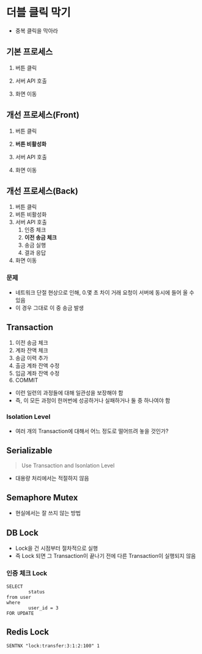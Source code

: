 # 더블 클릭 막기

- 중복 클릭을 막아라

## 기본 프로세스

1. 버튼 클릭
2. 서버 API 호출

3. 화면 이동

## 개선 프로세스(Front)

1. 버튼 클릭
2. **버튼 비활성화**
3. 서버 API 호출

3. 화면 이동

## 개선 프로세스(Back)

1. 버튼 클릭
2. 버튼 비활성화
3. 서버 API 호출
   1. 인증 체크
   2. **이전 송금 체크**
   3. 송금 실행
   4. 결과 응답
4. 화면 이동

### 문제

- 네트워크 단절 현상으로 인해, 0.몇 초 차이 거래 요청이 서버에 동시에 들어 올 수 있음
- 이 경우 그대로 이 중 송금 발생



## Transaction

1. 이전 송금 체크
2. 계좌 잔액 체크
3. 송금 이력 추가
4. 출금 계좌 잔액 수정
5. 입금 계좌 잔액 수정
6. COMMIT

- 이런 일련의 과정들에 대해 일관성을 보장해야 함
- 즉, 이 모든 과정이 한꺼번에 성공하거나 실패하거나 둘 중 하나여야 함

### Isolation Level

- 여러 개의 Transaction에 대해서 어느 정도로 떨어뜨려 놓을 것인가?



## Serializable

> Use Transaction and Isonlation Level

- 대용량 처리에서는 적절하지 않음



## Semaphore Mutex

- 현실에서는 잘 쓰지 않는 방법



## DB Lock

- Lock을 건 시점부터 절차적으로 실행
- 즉 Lock 되면 그 Transaction이 끝나기 전에 다른 Transaction이 실행되지 않음

### 인증 체크 Lock

```
SELECT
		status
from user
where
		user_id = 3
FOR UPDATE
```



## Redis Lock

```
SENTNX "lock:transfer:3:1:2:100" 1
```

